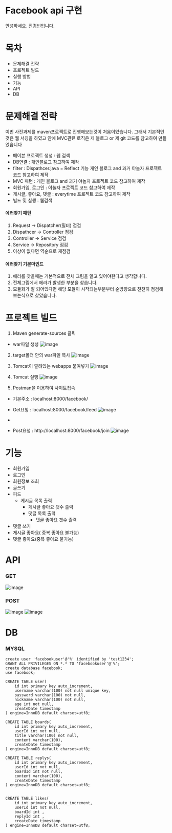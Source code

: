 # Facebook api 구현


안녕하세요. 
진경빈입니다.  



# 목차
- 문제해결 전략
- 프로젝트 빌드
- 실행 방법
- 기능
- API
- DB
  
# 문제해결 전략
이번 사전과제를 maven프로젝트로 진행해보는것이 처음이었습니다.
그래서 기본적인것은 웹 서칭을 하였고 안에 MVC관련 로직은 제 블로그 or 제 git 코드를 참고하여 만들었습니다

- 메이븐 프로젝트 생성 : 웹 검색
- DB연결 : 개인블로그 참고하여 제작
- filter : Dispathcer.java =  Reflect 기능 개인 블로그 and 과거 야놀자 프로젝트 코드 참고하여 제작
- MVC 패턴 : 개인 블로그 and 과거 야놀자 프로젝트 코드 참고하여 제작
- 회원가입, 로그인 : 야놀자 프로젝트 코드 참고하여 제작
- 게시글, 좋아요, 댓글 : everytime 프로젝트 코드 참고하여 제작
- 빌드 및 실행 : 웹검색

#### 에러찾기 패턴
1. Request -> Dispatcher(필터) 점검
2. Dispathcer -> Controller 점검
3. Controller -> Service 점검
4. Service -> Repository 점검
5. 이상이 없다면 역순으로 재점검


#### 에러찾기 기본마인드
1.  에러를 찾을때는 기본적으로 전체 그림을 알고 있어야한다고 생각합니다.
2.  전체그림에서 에러가 발생한 부분을 찾습니다.
3.  모듈화가 잘 되어있다면 해당 모듈이 시작되는부분부터 순방향으로 천천히 점검해보는식으로 찾았습니다.


# 프로젝트 빌드
1. Maven generate-sources 클릭
- war파일 생성
 ![image](./mdimg/build1.png)

2. target폴더 안의 war파일 복사
![image](./mdimg/build2.png)

4. Tomcat이 깔려있는 webapps 붙여넣기
![image](./mdimg/build3.png)

5. Tomcat 실행
![image](./mdimg/build4.png)

6. Postman을 이용하여 사이트접속
- 기본주소 : localhost:8000/facebook/

- Get요청 : localhost:8000/facebook/feed
![image](./mdimg/request1.png)
- 
- Post요청 : http://localhost:8000/facebook/join
![image](./mdimg/request2.png)



# 기능 
- 회원가입
- 로그인
- 회원정보 조회
- 글쓰기
- 피드
    - 게시글 목록 출력
        - 게시글 좋아요 갯수 출력
       - 댓글 목록 출력
         - 댓글 좋아요 갯수 출력
- 댓글 쓰기
- 게시글 좋아요( 중복 좋아요 불가능)
- 댓글 좋아요(중복 좋아요 불가능)

# API

### GET
 ![image](./mdimg/3.png)

### POST
 ![image](./mdimg/1.png)
 ![image](./mdimg/2.png)
 
 # DB

### MYSQL

```
create user 'facebookuser'@'%' identified by 'test1234';
GRANT ALL PRIVILEGES ON *.* TO 'facebookuser'@'%';
create database facebook;
use facebook;

CREATE TABLE user(
    id int primary key auto_increment,
    username varchar(100) not null unique key,
    password varchar(100) not null,
    nickname varchar(100) not null,
    age int not null,
    createDate timestamp
) engine=InnoDB default charset=utf8;

CREATE TABLE boards(
    id int primary key auto_increment,
    userId int not null,
    title varchar(100) not null,
    content varchar(100),
    createDate timestamp
) engine=InnoDB default charset=utf8;

CREATE TABLE replys(
    id int primary key auto_increment,
    userId int not null,
    boardId int not null,
    content varchar(100),
    createDate timestamp
) engine=InnoDB default charset=utf8;


CREATE TABLE likes(
    id int primary key auto_increment,
    userId int not null,
    boardId int ,
    replyId int ,
    createDate timestamp
) engine=InnoDB default charset=utf8;
```